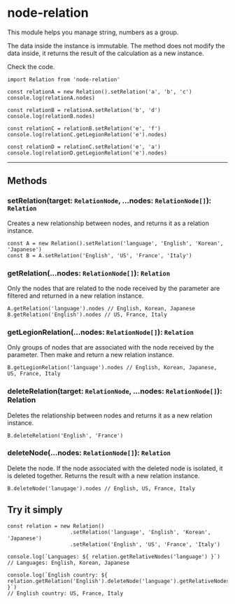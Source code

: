 # node-relation

This module helps you manage string, numbers as a group.

The data inside the instance is immutable.
The method does not modify the data inside, it returns the result of the calculation as a new instance.

Check the code.
```
import Relation from 'node-relation'

const relationA = new Relation().setRelation('a', 'b', 'c')
console.log(relationA.nodes)

const relationB = relationA.setRelation('b', 'd')
console.log(relationB.nodes)

const relationC = relationB.setRelation('e', 'f')
console.log(relationC.getLegionRelation('e').nodes)

const relationD = relationC.setRelation('e', 'a')
console.log(relationD.getLegionRelation('e').nodes)
```
---
## Methods
### setRelation(target: `RelationNode`, ...nodes: `RelationNode[]`): `Relation`
Creates a new relationship between nodes, and returns it as a relation instance.
```
const A = new Relation().setRelation('language', 'English', 'Korean', 'Japanese')
const B = A.setRelation('English', 'US', 'France', 'Italy')
```
### getRelation(...nodes: `RelationNode[]`): `Relation`
Only the nodes that are related to the node received by the parameter are filtered and returned in a new relation instance.
```
A.getRelation('language').nodes // English, Korean, Japanese
B.getRelation('English').nodes // US, France, Italy
```
### getLegionRelation(...nodes: `RelationNode[]`): `Relation`
Only groups of nodes that are associated with the node received by the parameter. Then make and return a new relation instance.
```
B.getLegionRelation('language').nodes // English, Korean, Japanese, US, France, Italy
```
### deleteRelation(target: `RelationNode`, ...nodes: `RelationNode[]`): Relation
Deletes the relationship between nodes and returns it as a new relation instance.
```
B.deleteRelation('English', 'France')
```
### deleteNode(...nodes: `RelationNode[]`): `Relation`
Delete the node. If the node associated with the deleted node is isolated, it is deleted together. Returns the result with a new relation instance.
```
B.deleteNode('lanugage').nodes // English, US, France, Italy
```
## Try it simply
```
const relation = new Relation()
                    .setRelation('language', 'English', 'Korean', 'Japanese')
                    .setRelation('English', 'US', 'France', 'Italy')

console.log(`Languages: ${ relation.getRelativeNodes('language') }`)
// Languages: English, Korean, Japanese

console.log(`English country: ${ relation.getRelation('English').deleteNode('language').getRelativeNodes('English') }`)
// English country: US, France, Italy 
```